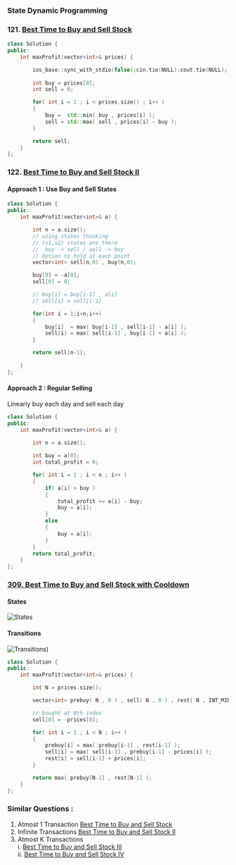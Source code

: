 ### State Dynamic Programming


### 121. [Best Time to Buy and Sell Stock](https://leetcode.com/problems/best-time-to-buy-and-sell-stock/description/)

```cpp
class Solution {
public:
    int maxProfit(vector<int>& prices) {

        ios_base::sync_with_stdio(false);cin.tie(NULL);cout.tie(NULL);
        
        int buy = prices[0]; 
        int sell = 0;

        for( int i = 1 ; i < prices.size() ; i++ )
        {
            buy =  std::min( buy , prices[i] );
            sell = std::max( sell , prices[i] - buy );
        }

        return sell;
    }
};
```
### 122. [Best Time to Buy and Sell Stock II](https://leetcode.com/problems/best-time-to-buy-and-sell-stock-ii/) 

#### Approach 1 : Use Buy and Sell States
```cpp
class Solution {
public:
    int maxProfit(vector<int>& a) {

        int n = a.size();
        // using states thinking
        // (s1,s2) states are there 
        //  buy -> sell / sell -> buy
        // Option to hold at each point
        vector<int> sell(n,0) , buy(n,0);

        buy[0] = -a[0];
        sell[0] = 0;

        // buy[i] = buy[i-1] , a[i]
        // sell[i] = sell[i-1] 

        for(int i = 1;i<n;i++)
        {
            buy[i]  = max( buy[i-1] , sell[i-1] - a[i] );
            sell[i] = max( sell[i-1] , buy[i-1] + a[i] );
        }

        return sell[n-1];
        
    }
};
```

#### Approach 2 : Regular Selling
Linearly buy each day and sell each day

```cpp
class Solution {
public:
    int maxProfit(vector<int>& a) {

        int n = a.size();
        
        int buy = a[0];
        int total_profit = 0;

        for( int i = 1 ; i < n ; i++ )
        {
            if( a[i] > buy )
            {
                total_profit += a[i] - buy;
                buy = a[i];
            }
            else
            {
                buy = a[i];
            }
        }
        return total_profit;
    }
};
```

### [309. Best Time to Buy and Sell Stock with Cooldown](https://leetcode.com/problems/best-time-to-buy-and-sell-stock-with-cooldown/)


#### States
![States](https://github.com/samadeep/data_structures_algorithms/blob/main/Leetcode/Dyanamic%20Programming/Images/States.png)



#### Transitions
![Transitions](https://github.com/samadeep/data_structures_algorithms/blob/main/Leetcode/Dyanamic%20Programming/Images/Transitions.jpg.png))

```cpp
class Solution {
public:
    int maxProfit(vector<int>& prices) {

        int N = prices.size();

        vector<int> prebuy( N , 0 ) , sell( N , 0 ) , rest( N , INT_MIN );

        // bought at 0th index 
        sell[0] = -prices[0];

        for( int i = 1 ; i < N ; i++ )
        {
            prebuy[i] = max( prebuy[i-1] , rest[i-1] );
            sell[i] = max( sell[i-1] , prebuy[i-1] - prices[i] );
            rest[i] = sell[i-1] + prices[i];
        }

        return max( prebuy[N-1] , rest[N-1] );
    }
};
```

### Similar Questions :

1. Atmost 1 Transaction [Best Time to Buy and Sell Stock](https://leetcode.com/problems/best-time-to-buy-and-sell-stock/) 
2. Infinite Transactions [Best Time to Buy and Sell Stock II](https://leetcode.com/problems/best-time-to-buy-and-sell-stock-ii/) 
3. Atmost K Transactions  
    i. [Best Time to Buy and Sell Stock III](https://leetcode.com/problems/best-time-to-buy-and-sell-stock-iii/)   
    ii. [Best Time to Buy and Sell Stock IV](https://leetcode.com/problems/best-time-to-buy-and-sell-stock-iv/) 


